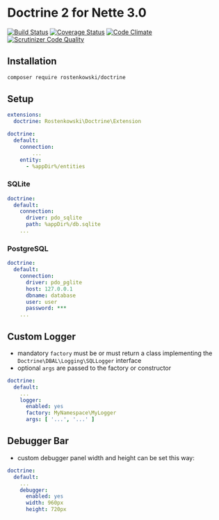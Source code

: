 # Doctrine 2 for Nette 3.0

[![Build Status](https://travis-ci.org/rostenkowski/doctrine.svg?branch=master)](https://travis-ci.org/rostenkowski/doctrine)
[![Coverage Status](https://coveralls.io/repos/github/rostenkowski/doctrine/badge.svg)](https://coveralls.io/github/rostenkowski/doctrine)
[![Code Climate](https://codeclimate.com/github/rostenkowski/doctrine/badges/gpa.svg)](https://codeclimate.com/github/rostenkowski/doctrine)
[![Scrutinizer Code Quality](https://scrutinizer-ci.com/g/rostenkowski/doctrine/badges/quality-score.png?b=master)](https://scrutinizer-ci.com/g/rostenkowski/doctrine/?branch=master)


## Installation

```bash
composer require rostenkowski/doctrine
```
## Setup

```yaml
extensions: 
  doctrine: Rostenkowski\Doctrine\Extension

doctrine:
  default:
    connection:
    	...
    entity: 
      - %appDir%/entities 
```
### SQLite   
```yaml
doctrine:
  default:
    connection:
      driver: pdo_sqlite 
      path: %appDir%/db.sqlite 
    ... 
```

### PostgreSQL 
```yaml
doctrine:
  default:
    connection:
      driver: pdo_pglite 
      host: 127.0.0.1  
      dbname: database
      user: user
      password: ***
    ...
```

## Custom Logger 

- mandatory `factory` must be or must return a class implementing the `Doctrine\DBAL\Logging\SQLLogger` interface
- optional `args` are passed to the factory or constructor

```yaml
doctrine:
  default:
    ...
    logger:
      enabled: yes
      factory: MyNamespace\MyLogger 
      args: [ '...', '...' ]        
```
## Debugger Bar

- custom debugger panel width and height can be set this way: 

```yaml
doctrine:
  default:
    ...
    debugger:
      enabled: yes
      width: 960px
      height: 720px
```
